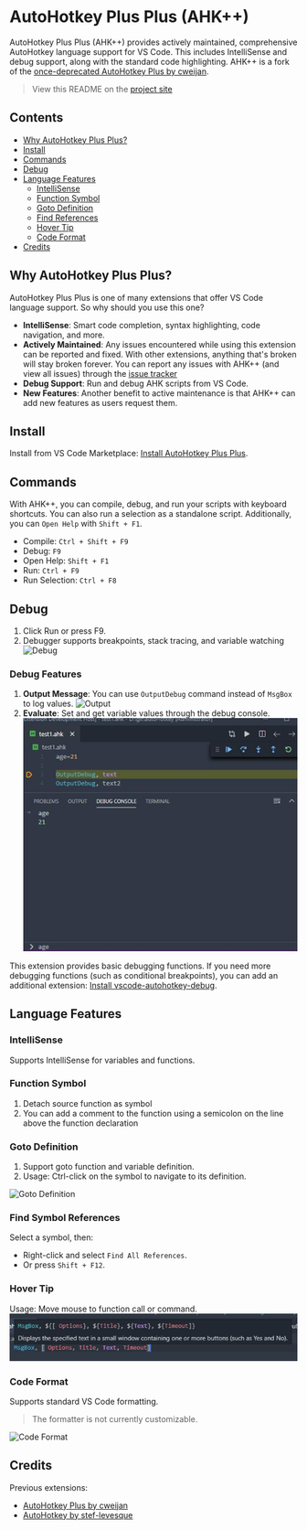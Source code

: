 # AutoHotkey Plus Plus (AHK++)

AutoHotkey Plus Plus (AHK++) provides actively maintained, comprehensive AutoHotkey language support for VS Code. This includes IntelliSense and debug support, along with the standard code highlighting. AHK++ is a fork of the [once-deprecated AutoHotkey Plus by cweijan](https://github.com/AutoHotkey-Plus/vscode-autohotkey/commit/e87f12774692d4c0d792650c099e6071dc17b069).

> View this README on the [project site](https://github.com/mark-wiemer/vscode-autohotkey-plus-plus#readme)

## Contents

-   [Why AutoHotkey Plus Plus?](#why-autohotkey-plus-plus)
-   [Install](#install)
-   [Commands](#commands)
-   [Debug](#debug)
-   [Language Features](#language-features)
    -   [IntelliSense](#intellisense)
    -   [Function Symbol](#function-symbol)
    -   [Goto Definition](#goto-definition)
    -   [Find References](#find-symbol-references)
    -   [Hover Tip](#hover-tip)
    -   [Code Format](#code-format)
-   [Credits](#credits)

## Why AutoHotkey Plus Plus?

AutoHotkey Plus Plus is one of many extensions that offer VS Code language support. So why should you use this one?

-   **IntelliSense**: Smart code completion, syntax highlighting, code navigation, and more.
-   **Actively Maintained**: Any issues encountered while using this extension can be reported and fixed. With other extensions, anything that's broken will stay broken forever. You can report any issues with AHK++ (and view all issues) through the [issue tracker](https://github.com/mark-wiemer/vscode-autohotkey-plus-plus/issues)
-   **Debug Support**: Run and debug AHK scripts from VS Code.
-   **New Features**: Another benefit to active maintenance is that AHK++ can add new features as users request them.

## Install

Install from VS Code Marketplace: [Install AutoHotkey Plus Plus](https://marketplace.visualstudio.com/items?itemName=mark-wiemer.vscode-autohotkey-plus-plus).

## Commands

With AHK++, you can compile, debug, and run your scripts with keyboard shortcuts. You can also run a selection as a standalone script. Additionally, you can `Open Help` with `Shift + F1`.

-   Compile: `Ctrl + Shift + F9`
-   Debug: `F9`
-   Open Help: `Shift + F1`
-   Run: `Ctrl + F9`
-   Run Selection: `Ctrl + F8`

## Debug

1. Click Run or press F9.
2. Debugger supports breakpoints, stack tracing, and variable watching
   ![Debug](image/debug.gif)

### Debug Features

1. **Output Message**: You can use `OutputDebug` command instead of `MsgBox` to log values.
   ![Output](image/output.jpg)
2. **Evaluate**: Set and get variable values through the debug console.
   ![Evaluate](image/evalute.jpg)

This extension provides basic debugging functions. If you need more debugging functions (such as conditional breakpoints), you can add an additional extension: [Install vscode-autohotkey-debug](https://marketplace.visualstudio.com/items?itemName=zero-plusplus.vscode-autohotkey-debug).

## Language Features

### IntelliSense

Supports IntelliSense for variables and functions.

### Function Symbol

1. Detach source function as symbol
2. You can add a comment to the function using a semicolon on the line above the function declaration

### Goto Definition

1. Support goto function and variable definition.
2. Usage: Ctrl-click on the symbol to navigate to its definition.

![Goto Definition](image/gotoDefinition.jpg)

### Find Symbol References

Select a symbol, then:

-   Right-click and select `Find All References`.
-   Or press `Shift + F12`.

### Hover Tip

Usage: Move mouse to function call or command.
![Hover](image/hover.png)

### Code Format

Supports standard VS Code formatting.

> The formatter is not currently customizable.

![Code Format](image/codeFormat.jpg)

## Credits

Previous extensions:

-   [AutoHotkey Plus by cweijan](https://github.com/cweijan/vscode-autohotkey)
-   [AutoHotkey by stef-levesque](https://github.com/stef-levesque/vscode-autohotkey)
